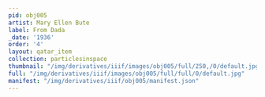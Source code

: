 ```yaml
---
pid: obj005
artist: Mary Ellen Bute
label: From Dada
_date: '1936'
order: '4'
layout: qatar_item
collection: particlesinspace
thumbnail: "/img/derivatives/iiif/images/obj005/full/250,/0/default.jpg"
full: "/img/derivatives/iiif/images/obj005/full/full/0/default.jpg"
manifest: "/img/derivatives/iiif/obj005/manifest.json"
---
```

